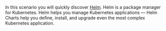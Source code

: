 In this scenario you will quickly discover [Helm](https://helm.sh).
Helm is a package manager for Kubernetes.
Helm helps you manage Kubernetes applications — Helm Charts help you define, install, and upgrade even the most complex Kubernetes application. 